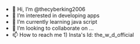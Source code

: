 - 👋 Hi, I’m @thecyberking2006
- 👀 I’m interested in developing apps
- 🌱 I’m currently learning java script
- 💞️ I’m looking to collaborate on ...
- 📫 How to reach me 1) Insta's Id: the_w_d_official

<!---
thecyberking2006/thecyberking2006 is a ✨ special ✨ repository because its `README.md` (this file) appears on your GitHub profile.
You can click the Preview link to take a look at your changes.
--->
